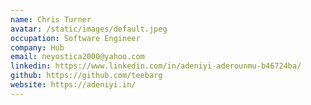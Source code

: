 ```yaml
---
name: Chris Turner
avatar: /static/images/default.jpeg
occupation: Software Engineer
company: Hub
email: neyostica2000@yahoo.com
linkedin: https://www.linkedin.com/in/adeniyi-aderounmu-b46724ba/
github: https://github.com/teebarg
website: https://adeniyi.in/
---
```

